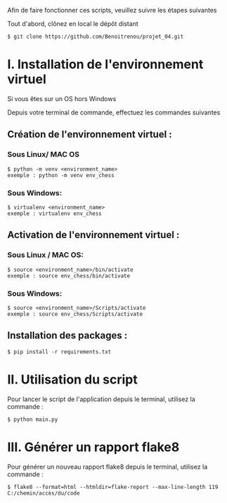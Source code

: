 Afin de faire fonctionner ces scripts, veuillez suivre les étapes suivantes

Tout d'abord, clônez en local le dépôt distant

    $ git clone https://github.com/Benoitrenou/projet_04.git    

# I. Installation de l'environnement virtuel 

Si vous êtes sur un OS hors Windows 

Depuis votre terminal de commande, effectuez les commandes suivantes 

## Création de l'environnement virtuel : 

### Sous Linux/ MAC OS

    $ python -m venv <environment_name>
    exemple : python -m venv env_chess 
    
### Sous Windows:
    
    $ virtualenv <environment_name>
    exemple : virtualenv env_chess 
    
## Activation de l'environnement virtuel : 

### Sous Linux / MAC OS:

    $ source <environment_name>/bin/activate
    exemple : source env_chess/bin/activate
   
### Sous Windows:

    $ source <environment_name>/Scripts/activate
    exemple : source env_chess/Scripts/activate
    
## Installation des packages : 

    $ pip install -r requirements.txt

# II. Utilisation du script

Pour lancer le script de l'application depuis le terminal, utilisez la commande : 

    $ python main.py

# III. Générer un rapport flake8

Pour générer un nouveau rapport flake8 depuis le terminal, utilisez la commande : 

    $ flake8 --format=html --htmldir=flake-report --max-line-length 119 C:/chemin/accès/du/code

